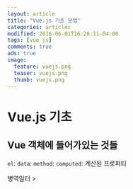 ```yaml
---
layout: article
title: "Vue.js 기초 문법"
categories: articles
modified: 2016-06-01T16:28:11-04:00
tags: [vue js]
comments: true
ads: true
image:
  feature: vuejs.png
  teaser: vuejs.png
  thumb: vuejs.png
---
```


# Vue.js 기초

## Vue 객체에 들어가있는 것들

`el`: 
`data`: 
`method`: 
`computed`: 계산된 프로퍼티

병역일터 > 
